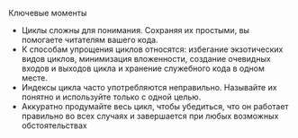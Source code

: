 Ключевые моменты

* Циклы сложны для понимания. Сохраняя их простыми, вы помогаете читателям вашего кода.
* К способам упрощения циклов относятся: избегание экзотических видов циклов, минимизация вложенности, создание
  очевидных входов и выходов цикла и хранение служебного кода в одном месте.
* Индексы цикла часто употребляются неправильно. Называйте их понятно и используйте только с одной целью.
* Аккуратно продумайте весь цикл, чтобы убедиться, что он работает правильно во всех случаях и завершается при любых
  возможных обстоятельствах
